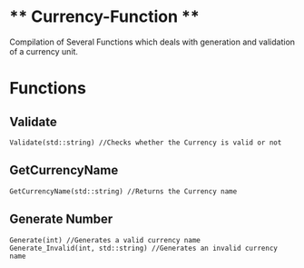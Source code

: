 # ** Currency-Function **

Compilation of Several Functions which deals with generation and validation of a currency unit.

# Functions

## Validate
    Validate(std::string) //Checks whether the Currency is valid or not

## GetCurrencyName
    GetCurrencyName(std::string) //Returns the Currency name

## Generate Number
    Generate(int) //Generates a valid currency name
    Generate_Invalid(int, std::string) //Generates an invalid currency name